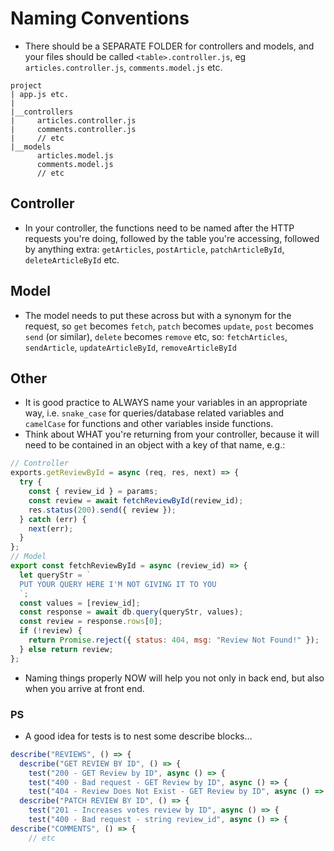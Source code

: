 # Naming Conventions
- There should be a SEPARATE FOLDER for controllers and models, and your files should be called `<table>.controller.js`, eg `articles.controller.js`, `comments.model.js` etc.
```
project
| app.js etc.
|
|__controllers
|     articles.controller.js
|     comments.controller.js
|     // etc
|__models
      articles.model.js
      comments.model.js
      // etc
```
## Controller
- In your controller, the functions need to be named after the HTTP requests you're doing, followed by the table you're accessing, followed by anything extra:
  `getArticles`, `postArticle`, `patchArticleById`, `deleteArticleById` etc.
## Model
- The model needs to put these across but with a synonym for the request, so `get` becomes `fetch`, `patch` becomes `update`, `post` becomes `send` (or similar), `delete` becomes `remove` etc, so:
  `fetchArticles`, `sendArticle`, `updateArticleById`, `removeArticleById`
## Other
- It is good practice to ALWAYS name your variables in an appropriate way, i.e. `snake_case` for queries/database related variables and `camelCase` for functions and other variables inside functions.
- Think about WHAT you're returning from your controller, because it will need to be contained in an object with a key of that name, e.g.:
```js
// Controller
exports.getReviewById = async (req, res, next) => {
  try {
    const { review_id } = params;
    const review = await fetchReviewById(review_id);
    res.status(200).send({ review });
  } catch (err) {
    next(err);
  }
};
// Model
export const fetchReviewById = async (review_id) => {
  let queryStr = `
  PUT YOUR QUERY HERE I'M NOT GIVING IT TO YOU
  `;
  const values = [review_id];
  const response = await db.query(queryStr, values);
  const review = response.rows[0];
  if (!review) {
    return Promise.reject({ status: 404, msg: "Review Not Found!" });
  } else return review;
};
```
- Naming things properly NOW will help you not only in back end, but also when you arrive at front end.
### PS
- A good idea for tests is to nest some describe blocks...
```js
describe("REVIEWS", () => {
  describe("GET REVIEW BY ID", () => {
    test("200 - GET Review by ID", async () => {
    test("400 - Bad request - GET Review by ID", async () => {
    test("404 - Review Does Not Exist - GET Review by ID", async () => {
  describe("PATCH REVIEW BY ID", () => {
    test("201 - Increases votes review by ID", async () => {
    test("400 - Bad request - string review_id", async () => {
describe("COMMENTS", () => {
    // etc
```